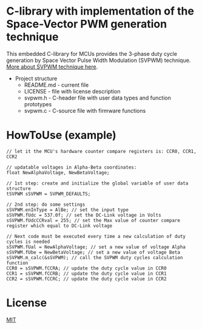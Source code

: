 # C-library with implementation of the Space-Vector PWM generation technique

This embedded C-library for MCUs provides the 3-phase duty cycle generation by Space Vector Pulse Width Modulation (SVPWM) technique. [More about SVPWM technique here](https://www.switchcraft.org/learning/2017/3/15/space-vector-pwm-intro).

* Project structure
	* README.md - current file
	* LICENSE - file with license description
  * svpwm.h - C-header file with user data types and function prototypes
  * svpwm.c - C-source file with firmware functions

# HowToUse (example)

    // let it the MCU's hardware counter compare registers is: CCR0, CCR1, CCR2

    // updatable voltages in Alpha-Beta coordinates:
    float NewAlphaVoltage, NewBetaVoltage;

    // 1st step: create and initialize the global variable of user data structure
    tSVPWM sSVPWM = SVPWM_DEFAULTS;

    // 2nd step: do some settings
    sSVPWM.enInType = AlBe; // set the input type
    sSVPWM.fUdc = 537.0f; // set the DC-Link voltage in Volts
    sSVPWM.fUdcCCRval = 255; // set the Max value of counter compare register which equal to DC-Link voltage

    // Next code must be executed every time a new calculation of duty cycles is needed
    sSVPWM.fUal = NewAlphaVoltage; // set a new value of voltage Alpha
    sSVPWM.fUbe = NewBetaVoltage; // set a new value of voltage Beta
    sSVPWM.m_calc(&sSVPWM); // call the SVPWM duty cycles calculation function
    CCR0 = sSVPWM.fCCRA; // update the duty cycle value in CCR0
    CCR1 = sSVPWM.fCCRB; // update the duty cycle value in CCR1
    CCR2 = sSVPWM.fCCRC; // update the duty cycle value in CCR2

# License
  
[MIT](./LICENSE "License Description")
